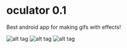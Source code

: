 oculator 0.1
========

Best android app for making gifs with effects!

![alt tag](http://33.media.tumblr.com/2c9a2b66e3c14017a7b03b4c328bc444/tumblr_ndu4fkGbuS1u01h5yo1_250.gif)
![alt tag](http://31.media.tumblr.com/cc7cad49b739a2693becaa42a51dcceb/tumblr_ndwcjlMla51u01h5yo1_250.gif)
![alt tag](http://33.media.tumblr.com/3c4936377c7dc0983d2b1a16a6385db6/tumblr_ne0jbjCdTq1u01h5yo1_250.gif)


